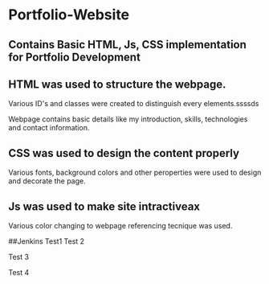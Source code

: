 # Portfolio-Website
## Contains Basic HTML, Js, CSS implementation for Portfolio Development
## HTML was used to structure the webpage.
Various ID's and classes were created to distinguish every elements.ssssds

Webpage contains basic details like my introduction, skills, technologies and contact information.

## CSS was used to design the content properly
Various fonts, background colors and other peroperties were used to design and decorate the page.

## Js was used to make site intractiveax

Various color changing to webpage referencing tecnique was used.

##Jenkins
Test1
Test 2


Test 3

Test 4


